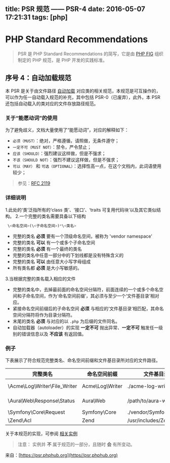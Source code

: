 title: PSR 规范 —— PSR-4
date: 2016-05-07 17:21:31
tags: [php]
---

# PHP Standard Recommendations

> PSR 是 PHP Standard Recommendations 的简写，它是由 [PHP FIG](https://github.com/php-fig) 组织制定的 PHP 规范，是 PHP 开发的实践标准。

## 序号 4：自动加载规范

本 PSR 是关于由文件路径 [自动加载](http://php.net/autoload) 对应类的相关规范，本规范是可互操作的，可以作为任一自动载入规范的补充，其中包括 PSR-0（已废弃），此外，本 PSR 还包括自动载入的类对应的文件存放路径规范。

### 关于“能愿动词”的使用

为了避免歧义，文档大量使用了“能愿动词”，对应的解释如下：
- `必须（MUST）`：绝对，严格遵循，请照做，无条件遵守；
- `一定不可（MUST NOT）`：禁令，严令禁止；
- `应该（SHOULD）`：强烈建议这样做，但是不强求；
- `不该（SHOULD NOT）`：强烈不建议这样做，但是不强求；
- `可以（MAY）` 和 `可选（OPTIONAL）`：选择性高一点，在这个文档内，此词语使用较少；

> 参见：[RFC 2119](http://www.ietf.org/rfc/rfc2119.txt)


### 详细说明

1.此处的‘类’泛指所有的‘class 类’、‘接口’、‘traits 可复用代码块’以及其它类似结构。
2.一个完整的类名需要具备以下结构

```php
 \<命名空间>(\<子命名空间>)*\<类名>
```
- 完整的类名 **必须** 要有一个顶级命名空间，被称为 'vendor namespace'
- 完整的类名 **可以** 有一个或多个子命名空间
- 完整的类名 **必须** 有一个最终的类名
- 完整的类名中任意一部分中的下划线都是没有特殊含义的
- 完整的类名 **可以** 由任意大小写字母组成
- 所有类名都 **必须** 是大小写敏感的。

3.当根据完整的类名载入相应的文件
- 完整的类名中，去掉最前面的命名空间分隔符，前面连续的一个或多个命名空间和子命名空间，作为‘命名空间前缀’，其必须与至少一个‘文件基目录’相对应。
- 紧接命名空间前缀后的子命名空间 **必须** 与相应的‘文件基目录’相匹配，其命名空间分隔符将作为目录分隔符。
- 末尾的类名 **必须** 与对应的以 `.php` 为后缀的文件同名。
- 自动加载器（autoloader）的实现 **一定不可** 抛出异常、**一定不可** 触发任一级别的错误信息以及 **不应该** 有返回值。

### 例子

下表展示了符合规范完整类名、命名空间前缀和文件基目录所对应的文件路径。

完整类名                     | 命名空间前缀    | 文件基目录             | 文件路径
---                          | ---             | ---                    | ---
\Acme\Log\Writer\File_Writer | Acme\Log\Writer | ./acme-log-writer/lib/ | ./acme-log-writer/lib/File_Writer.php
\Aura\Web\Response\Status    | Aura\Web        | /path/to/aura-web/src/ | /path/to/aura-web/src/Response/Status.php
\Symfony\Core\Request        | Symfony\Core    | ./vendor/Symfony/Core/ | ./vendor/Symfony/Core/Request.php
\Zend\Acl                    | Zend            | /usr/includes/Zend/    | /usr/includes/Zend/Acl.php

关于本规范的实现，可参阅 [相关实例](https://github.com/php-fig/fig-standards/blob/master/accepted/PSR-4-autoloader-examples.md)

> 注意： 实例并 **不** 属于规范的一部分，且随时 **会** 有所变动。

来自：[https://psr.phphub.org](https//psr.phphub.org)
